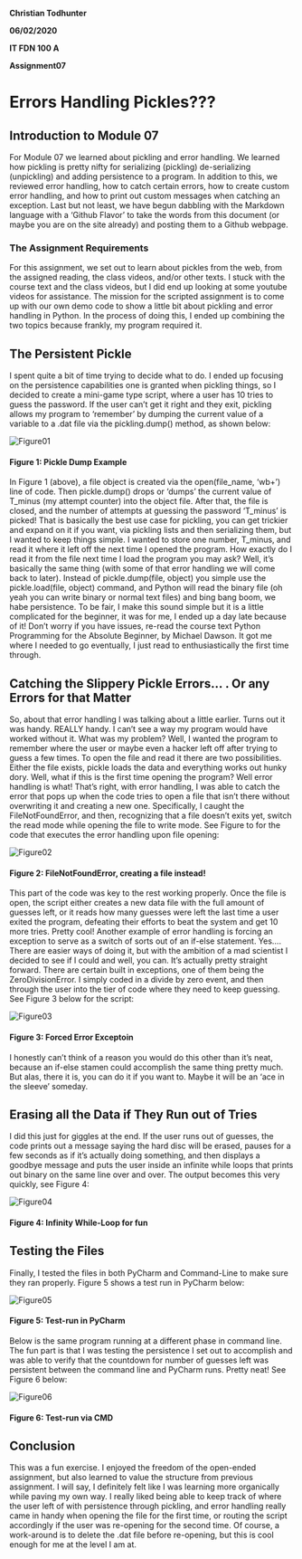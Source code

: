 **Christian Todhunter**

**06/02/2020**

**IT FDN 100 A**

**Assignment07**

# Errors Handling Pickles???

## Introduction to Module 07
For Module 07 we learned about pickling and error handling. We learned how pickling is pretty nifty for serializing (pickling) de-serializing (unpickling) and adding persistence to a program. In addition to this, we reviewed error handling, how to catch certain errors, how to create custom error handling, and how to print out custom messages when catching an exception. Last but not least, we have begun dabbling with the Markdown language with a ‘Github Flavor’ to take the words from this document (or maybe you are on the site already) and posting them to a Github webpage. 

### The Assignment Requirements
For this assignment, we set out to learn about pickles from the web, from the assigned reading, the class videos, and/or other texts. I stuck with the course text and the class videos, but I did end up looking at some youtube videos for assistance. The mission for the scripted assignment is to come up with our own demo code to show a little bit about pickling and error handling in Python. In the process of doing this, I ended up combining the two topics because frankly, my program required it. 

## The Persistent Pickle
I spent quite a bit of time trying to decide what to do. I ended up focusing on the persistence capabilities one is granted when pickling things, so I decided to create a mini-game type script, where a user has 10 tries to guess the password. If the user can’t get it right and they exit, pickling allows my program to ‘remember’ by dumping the current value of a variable to a .dat file via the pickling.dump() method, as shown below:

![Figure01](docs/Figure01.png "Pickle Dump Example")
#### Figure 1: Pickle Dump Example

In Figure 1 (above), a file object is created via the open(file_name, ‘wb+’) line of code. Then pickle.dump() drops or ‘dumps’ the current value of T_minus (my attempt counter) into the object file. After that, the file is closed, and the number of attempts at guessing the password ‘T_minus’ is picked! 
That is basically the best use case for pickling, you can get trickier and expand on it if you want, via pickling lists and then serializing them, but I wanted to keep things simple. I wanted to store one number, T_minus, and read it where it left off the next time I opened the program. How exactly do I read it from the file next time I load the program you may ask? Well, it’s basically the same thing (with some of that error handling we will come back to later). Instead of pickle.dump(file, object) you simple use the pickle.load(file, object) command, and Python will read the binary file (oh yeah you can write binary or normal text files) and bing bang boom, we habe persistence. 
To be fair, I make this sound simple but it is a little complicated for the beginner, it was for me, I ended up a day late because of it! Don’t worry if you have issues, re-read the course text Python Programming for the Absolute Beginner, by Michael Dawson. It got me where I needed to go eventually, I just read to enthusiastically the first time through. 

## Catching the Slippery Pickle Errors... . Or any Errors for that Matter

So, about that error handling I was talking about a little earlier. Turns out it was handy. REALLY handy. I can’t see a way my program would have worked without it. What was my problem? Well, I wanted the program to remember where the user or maybe even a hacker left off after trying to guess a few times. To open the file and read it there are two possibilities. Either the file exists, pickle loads the data and everything works out hunky dory. Well, what if this is the first time opening the program? Well error handling is what! That’s right, with error handling, I was able to catch the error that pops up when the code tries to open a file that isn’t there without overwriting it and creating a new one. Specifically, I caught the FileNotFoundError, and then, recognizing that a file doesn’t exits yet, switch the read mode while opening the file to write mode. See Figure to for the code that executes the error handling upon file opening:

![Figure02](docs/Figure02.png "FileNotFoundError, creating a file instead!")
#### Figure 2: FileNotFoundError, creating a file instead!

This part of the code was key to the rest working properly. Once the file is open, the script either creates a new data file with the full amount of guesses left, or it reads how many guesses were left the last time a user exited the program, defeating their efforts to beat the system and get 10 more tries. Pretty cool!
Another example of error handling is forcing an exception to serve as a switch of sorts out of an if-else statement. Yes…. There are easier ways of doing it, but with the ambition of a mad scientist I decided to see if I could and well, you can. It’s actually pretty straight forward. There are certain built in exceptions, one of them being the ZeroDivisionError. I simply coded in a divide by zero event, and then through the user into the tier of code where they need to keep guessing. See Figure 3 below for the script:

![Figure03](docs/Figure03.png "Forced Error Exception")
#### Figure 3: Forced Error Exceptoin

I honestly can’t think of a reason you would do this other than it’s neat, because an if-else stamen could accomplish the same thing pretty much. But alas, there it is, you can do it if you want to. Maybe it will be an ‘ace in the sleeve’ someday. 

## Erasing all the Data if They Run out of Tries

I did this just for giggles at the end. If the user runs out of guesses, the code prints out a message saying the hard disc will be erased, pauses for a few seconds as if it’s actually doing something, and then displays a goodbye message and puts the user inside an infinite while loops that prints out binary on the same line over and over. The output becomes this very quickly, see Figure 4:

![Figure04](docs/Figure04.png "Infinity While-Loop for fun")
#### Figure 4: Infinity While-Loop for fun

## Testing the Files

Finally, I tested the files in both PyCharm and Command-Line to make sure they ran properly. Figure 5 shows a test run in PyCharm below:

![Figure05](docs/Figure05.png "Test-run in PyCharm")
#### Figure 5: Test-run in PyCharm

Below is the same program running at a different phase in command line. The fun part is that I was testing the persistence I set out to accomplish and was able to verify that the countdown for number of guesses left was persistent between the command line and PyCharm runs. Pretty neat! See Figure 6 below:

![Figure06](docs/Figure06.png "Test-run via CMD")
#### Figure 6: Test-run via CMD

## Conclusion

This was a fun exercise. I enjoyed the freedom of the open-ended assignment, but also learned to value the structure from previous assignment. I will say, I definitely felt like I was learning more organically while paving my own way. I really liked being able to keep track of where the user left of with persistence through pickling, and error handling really came in handy when opening the file for the first time, or routing the script accordingly if the user was re-opening for the second time. Of course, a work-around is to delete the .dat file before re-opening, but this is cool enough for me at the level I am at. 


